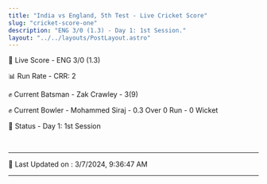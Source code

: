 ```yaml
---
title: "India vs England, 5th Test - Live Cricket Score"
slug: "cricket-score-one"
description: "ENG 3/0 (1.3) - Day 1: 1st Session."
layout: "../../layouts/PostLayout.astro"
---
```


🔴 Live Score - ENG 3/0 (1.3)  

📊 Run Rate - CRR: 2  

✊ Current Batsman - Zak Crawley - 3(9)  

✊ Current Bowler - Mohammed Siraj - 0.3 Over 0 Run - 0 Wicket  

📑 Status - Day 1: 1st Session

<br />

***

📝 Last Updated on : 3/7/2024, 9:36:47 AM

***

